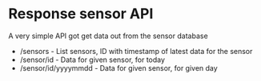 # Response sensor API

A very simple API got get data out from the sensor database

* /sensors - List sensors, ID with timestamp of latest data for the sensor
* /sensor/id - Data for given sensor, for today
* /sensor/id/yyyymmdd - Data for given sensor, for given day

